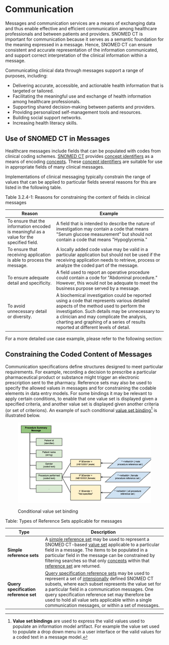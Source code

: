 # Communication

Messages and communication services are a means of exchanging data and thus enable effective and efficient communication among healthcare professionals and between patients and providers. SNOMED CT is important for communication because it serves as a semantic foundation for the meaning expressed in a message. Hence, SNOMED CT can ensure consistent and accurate representation of the information communicated, and support correct interpretation of the clinical information within a message.

Communicating clinical data through messages support a range of purposes, including:

* Delivering accurate, accessible, and actionable health information that is targeted or tailored.
* Facilitating the meaningful use and exchange of health information among healthcare professionals.
* Supporting shared decision-making between patients and providers.
* Providing personalized self-management tools and resources.
* Building social support networks.
* Increasing health literacy skills.

## Use of SNOMED CT in Messages

Healthcare messages include fields that can be populated with codes from clinical coding schemes. [SNOMED CT](https://confluence.ihtsdotools.org/display/DOCGLOSS/SNOMED) provides [concept identifiers](https://confluence.ihtsdotools.org/display/DOCGLOSS/concept+identifier) as a means of encoding [concepts](https://confluence.ihtsdotools.org/display/DOCGLOSS/concept). These [concept identifiers](https://confluence.ihtsdotools.org/display/DOCGLOSS/concept+identifier) are suitable for use in appropriate fields of many clinical messages.

Implementations of clinical messaging typically constrain the range of values that can be applied to particular fields several reasons for this are listed in the following table.

Table 3.2.4-1: Reasons for constraining the content of fields in clinical messages

| Reason                                                                                   | Example                                                                                                                                                                                                                                                                                                                   |
| ---------------------------------------------------------------------------------------- | ------------------------------------------------------------------------------------------------------------------------------------------------------------------------------------------------------------------------------------------------------------------------------------------------------------------------- |
| To ensure that the information encoded is meaningful as a value for the specified field. | A field that is intended to describe the nature of investigation may contain a code that means "Serum glucose measurement" but should not contain a code that means "Hypoglycemia."                                                                                                                                       |
| To ensure that receiving application is able to process the message.                     | A locally added code value may be valid in a particular application but should not be used if the receiving application needs to retrieve, process or analyze the coded part of the message.                                                                                                                              |
| To ensure adequate detail and specificity.                                               | A field used to report an operative procedure could contain a code for "Abdominal procedure." However, this would not be adequate to meet the business purpose served by a message.                                                                                                                                       |
| To avoid unnecessary detail or diversity.                                                | A biochemical investigation could be reported using a code that represents various detailed aspects of the method used to perform the investigation. Such details may be unnecessary to a clinician and may complicate the analysis, charting and graphing of a series of results reported at different levels of detail. |

For a more detailed use case example, please refer to the following section:

## Constraining the Coded Content of Messages

Communication specifications define structures designed to meet particular requirements. For example, recording a decision to prescribe a particular pharmaceutical product or substance might trigger an electronic prescription sent to the pharmacy. Reference sets may also be used to specify the allowed values in messages and for constraining the codable elements in data entry models. For some bindings it may be relevant to apply certain conditions, to enable that one value set is displayed given a specified criteria, and another value set is displayed given another criteria (or set of criterions). An example of such conditional [value set binding](#user-content-fn-1)[^1] is illustrated below.

<figure><img src="../../../images/35985555.png" alt=""><figcaption><p>Conditional value set binding</p></figcaption></figure>



Table: Types of Reference Sets applicable for messages

| Type                                  | Description                                                                                                                                                                                                                                                                                                                                                                                                                                                                                                                                                                                                                                                                    |
| ------------------------------------- | ------------------------------------------------------------------------------------------------------------------------------------------------------------------------------------------------------------------------------------------------------------------------------------------------------------------------------------------------------------------------------------------------------------------------------------------------------------------------------------------------------------------------------------------------------------------------------------------------------------------------------------------------------------------------------ |
| **Simple reference sets**             | A [simple reference set](https://github.com/IHTSDO/snomedct-refset-guide/blob/main/3%20requirements-and-use-cases/3.2%20use-cases/3.2.4%20communication/5.1-Simple-Reference-Set_35985677.html) may be used to represent a SNOMED CT-based [value set](https://confluence.ihtsdotools.org/display/DOCGLOSS/value+set) applicable to a particular field in a message. The items to be populated in a particular field in the message can be constrained by filtering searches so that only [concepts](https://confluence.ihtsdotools.org/display/DOCGLOSS/concept) within that [reference set](https://confluence.ihtsdotools.org/display/DOCGLOSS/reference+set) are returned. |
| **Query specification reference set** | [Query specification reference sets](https://github.com/IHTSDO/snomedct-refset-guide/blob/main/3%20requirements-and-use-cases/3.2%20use-cases/3.2.4%20communication/5.2.-Query-Specification-Reference-Set_35985685.html) may be used to represent a set of [intensionally](https://confluence.ihtsdotools.org/display/DOCGLOSS/intensional+subset+definition) defined SNOMED CT subsets, where each subset represents the value set for a particular field in a communication messages. One query specification reference set may therefore be used to hold all value sets applicable within a single communication messages, or within a set of messages.                    |

[^1]: **Value set bindings** are used to express the valid values used to populate an information model artifact. For example the value set used to populate a drop down menu in a user interface or the valid values for a coded text in a message model.
